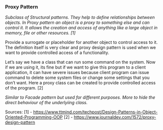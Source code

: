 <h3>Proxy Pattern</h3>
<p><i>
Subclass of Structural patterns. They help to define relationships between objects.
In Proxy pattern an object is a proxy to something else and can control it. It allows the creation and access of anything like a large object in memory, file or other resources.
[1]
</i></p>

Provide a surrogate or placeholder for another object to control access to it.
The definition itself is very clear and proxy design pattern is used when we want to provide controlled access of a functionality.

Let’s say we have a class that can run some command on the system. Now if we are using it, its fine but if we want to give this program to a client application, it can have severe issues because client program can issue command to delete some system files or change some settings that you don’t want.
Here a proxy class can be created to provide controlled access of the program.
[2]

<i>Similar to Facade pattern but used for different purposes. More to hide the direct behaviour of the underlyiing class.</i> 

Sources:
[1] - https://www.ttmind.com/techpost/Design-Patterns-in-Object-Oriented-Programming-OOP
[2] - https://www.journaldev.com/1572/proxy-design-pattern
